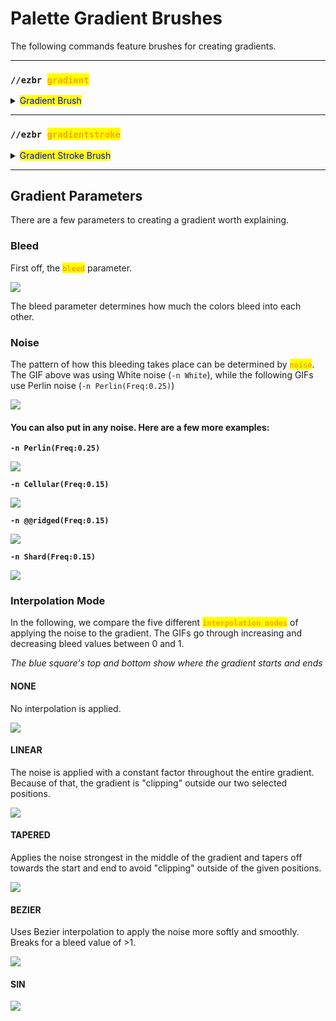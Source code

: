 # Palette Gradient Brushes

The following commands feature brushes for creating gradients.

***

### `//ezbr `<mark style="color:orange;">`gradient`</mark>

<details>

<summary><mark style="color:blue;">Gradient Brush</mark></summary>

**`//ezbr gradient `**<mark style="color:orange;">**`<palette> [radius] [interpolation] [bleed] [-av] [-n <noise>] [-z <scale>] [-d <distanceFunction>]`**</mark>

The `gradient` brush allows you to first define a plane by selecting 2 points, you can then paint with your gradient with blocks chosen based on distance along this plane.

<mark style="color:blue;">**Left Click**</mark>**&#x20;to start a plane at your target block**\
<mark style="color:blue;">**Sneak + Left Click**</mark>**&#x20;to start a plane at the player position**\
<mark style="color:blue;">**Right Click**</mark>**&#x20;to set the end of the plane at your target block OR paint palette blocks if the plane is set**\
<mark style="color:blue;">**Sneak + Right Click**</mark>**&#x20;to set the end of the plane at the player position OR paint palette blocks if the plane is set**\
<mark style="color:blue;">**Swap Hands**</mark>**&#x20;(Default F key) to toggle between GLOBAL and PER\_ITEM active gradients**

* <mark style="color:orange;">**Palette**</mark>: Specifies the palette to use for the gradient.
* <mark style="color:orange;">**Radius**</mark> (Default: 8): Sets the radius of the brush.
* <mark style="color:orange;">**Interpolation**</mark> (Default: NONE): Determines the type of interpolation used in the gradient transition.
* <mark style="color:orange;">**Bleed**</mark> (Default: 0.5): Adjusts the strength of interpolation, with a normal range from 0 to 1.
* <mark style="color:orange;">**`-a`**</mark>: When activated, the gradient is allowed to replace air blocks.
* <mark style="color:orange;">**`-v`**</mark>: Deactivates WorldEditCUI integration.
* <mark style="color:orange;">**`-n <noise>`**</mark> (Default: `White()`): Adds an underlying noise field to the gradient effect.
* <mark style="color:orange;">**`-z <scale>`**</mark> (Default: 1): Modifies the scale of the noise.
* <mark style="color:orange;">**`-d <distanceFunction>`**</mark> (Default: NONE): Sets the distance mode changing the brush to work based on distance from the initial block with the given distance function.

</details>

***

### `//ezbr `<mark style="color:orange;">`gradientstroke`</mark>

<details>

<summary><mark style="color:blue;">Gradient Stroke Brush</mark></summary>

**`//ezbr gradientstroke `**<mark style="color:orange;">**`<palette> [radius] [interpolation] [bleed] [-advw] [-n <noise>] [-z <scale>]`**</mark>

The `gradientstroke` brush allows for gradient application along a path (stroke) defined by selecting points.

<mark style="color:blue;">**Left Click**</mark>**&#x20;to add points**\
<mark style="color:blue;">**Sneak + Left Click**</mark>**&#x20;to remove the last point**\
<mark style="color:blue;">**Right Click**</mark>**&#x20;to confirm & place the gradient stroke**\
<mark style="color:blue;">**Sneak + Right Click**</mark>**&#x20;to clear all points**\
<mark style="color:blue;">**Swap Hands**</mark>**&#x20;(Default F key) to toggle between GLOBAL and PER\_ITEM active gradients**

* <mark style="color:orange;">**Palette**</mark>: Specifies the block pattern for the gradient.
* <mark style="color:orange;">**Radius**</mark> (Default: 8): Sets the radius of the brush.
* <mark style="color:orange;">**Interpolation**</mark> (Default: LINEAR): Determines the type of interpolation used in the gradient transition.
* <mark style="color:orange;">**Bleed**</mark> (Default: 0.5): Adjusts the strength of interpolation, with a normal range from 0 to 1.
* <mark style="color:orange;">**`-a`**</mark>: When activated, allows the gradient to replace air blocks.
* <mark style="color:orange;">**`-d`**</mark>: Activates the 'distance to center' mode which applies the gradient based on distance to the middle of the stroke line instead of distance along the stroke.
* <mark style="color:orange;">**`-v`**</mark>: Deactivates WorldEditCUI integration.
* <mark style="color:orange;">**`-w`**</mark>: Clears the brush's path after every placed stroke.
* <mark style="color:orange;">**`-n <noise>`**</mark> (Default: `White()`): Adds an underlying noise field to the gradient effect.
* <mark style="color:orange;">**`-z <scale>`**</mark> (Default: 1): Modifies the scale of the noise.

</details>

***

## Gradient Parameters

There are a few parameters to creating a gradient worth explaining.

### Bleed

First off, the <mark style="color:orange;">**`bleed`**</mark> parameter.

![](../../.gitbook/assets/GradientInterpolationTapered2.gif)

The bleed parameter determines how much the colors bleed into each other.

### Noise

The pattern of how this bleeding takes place can be determined by <mark style="color:orange;">**`noise`**</mark>. The GIF above was using White noise (`-n White`), while the following GIFs use Perlin noise (`-n Perlin(Freq:0.25)`)

![](../../.gitbook/assets/GradientInterpolationTapered.gif)

#### You can also put in any noise. Here are a few more examples:

**`-n Perlin(Freq:0.25)`**

![](../../.gitbook/assets/GradientInterpolationNoise_example1.png)

**`-n Cellular(Freq:0.15)`**

![](../../.gitbook/assets/GradientInterpolationNoise_example3.png)

**`-n @@ridged(Freq:0.15)`**

![](../../.gitbook/assets/GradientInterpolationNoise_example2.png)

**`-n Shard(Freq:0.15)`**

![](../../.gitbook/assets/GradientInterpolationNoise_example4.png)

### Interpolation Mode

In the following, we compare the five different <mark style="color:orange;">**`interpolation modes`**</mark> of applying the noise to the gradient. The GIFs go through increasing and decreasing bleed values between 0 and 1.

_The blue square's top and bottom show where the gradient starts and ends_

#### NONE

No interpolation is applied.

![](../../.gitbook/assets/GradientInterpolationNone.png)

#### LINEAR

The noise is applied with a constant factor throughout the entire gradient. Because of that, the gradient is "clipping" outside our two selected positions.

![](../../.gitbook/assets/GradientInterpolationLinear.gif)

#### TAPERED

Applies the noise strongest in the middle of the gradient and tapers off towards the start and end to avoid "clipping" outside of the given positions.

![](../../.gitbook/assets/GradientInterpolationTapered.gif)

#### BEZIER

Uses Bezier interpolation to apply the noise more softly and smoothly. Breaks for a bleed value of >1.

![](../../.gitbook/assets/GradientInterpolationBezier.gif)

#### SIN

![](../../.gitbook/assets/GradientInterpolationSin.gif)
